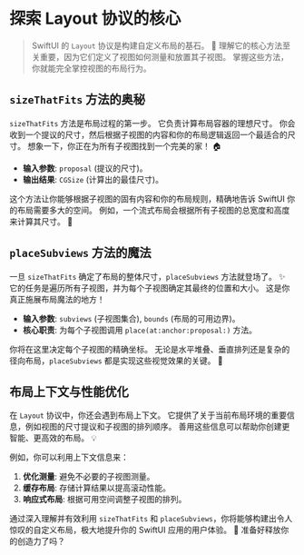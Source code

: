 ﻿# 探索 Layout 协议的核心

> SwiftUI 的 `Layout` 协议是构建自定义布局的基石。 🚀 理解它的核心方法至关重要，因为它们定义了视图如何测量和放置其子视图。 掌握这些方法，你就能完全掌控视图的布局行为。

## `sizeThatFits` 方法的奥秘

`sizeThatFits` 方法是布局过程的第一步。 它负责计算布局容器的理想尺寸。 你会收到一个提议的尺寸，然后根据子视图的内容和你的布局逻辑返回一个最适合的尺寸。 想象一下，你正在为所有子视图找到一个完美的家！ 🏠

*   **输入参数**: `proposal` (提议的尺寸)。
*   **输出结果**: `CGSize` (计算出的最佳尺寸)。

这个方法让你能够根据子视图的固有内容和你的布局规则，精确地告诉 SwiftUI 你的布局需要多大的空间。 例如，一个流式布局会根据所有子视图的总宽度和高度来计算其尺寸。 📏

## `placeSubviews` 方法的魔法

一旦 `sizeThatFits` 确定了布局的整体尺寸，`placeSubviews` 方法就登场了。 ✨ 它的任务是遍历所有子视图，并为每个子视图确定其最终的位置和大小。 这是你真正施展布局魔法的地方！

*   **输入参数**: `subviews` (子视图集合), `bounds` (布局的可用边界)。
*   **核心职责**: 为每个子视图调用 `place(at:anchor:proposal:)` 方法。

你将在这里决定每个子视图的精确坐标。 无论是水平堆叠、垂直排列还是复杂的径向布局，`placeSubviews` 都是实现这些视觉效果的关键。 🎯

## 布局上下文与性能优化

在 `Layout` 协议中，你还会遇到布局上下文。 它提供了关于当前布局环境的重要信息，例如视图的尺寸提议和子视图的排列顺序。 善用这些信息可以帮助你创建更智能、更高效的布局。 💡

例如，你可以利用上下文信息来：

1.  **优化测量**: 避免不必要的子视图测量。
2.  **缓存布局**: 存储计算结果以提高滚动性能。
3.  **响应式布局**: 根据可用空间调整子视图的排列。

通过深入理解并有效利用 `sizeThatFits` 和 `placeSubviews`，你将能够构建出令人惊叹的自定义布局，极大地提升你的 SwiftUI 应用的用户体验。 🚀 准备好释放你的创造力了吗？


